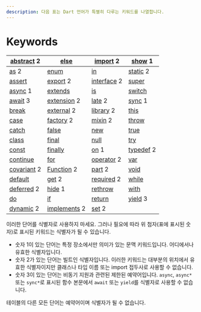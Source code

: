 ```yaml
---
description: 다음 표는 Dart 언어가 특별히 다루는 키워드를 나열합니다.
---
```


# Keywords

| [abstract](https://dart.dev/guides/language/language-tour#abstract-classes) 2         | [else](https://dart.dev/guides/language/language-tour#if-and-else)                        | [import](https://dart.dev/guides/language/language-tour#using-libraries) 2                       | [show](https://dart.dev/guides/language/language-tour#importing-only-part-of-a-library) 1 |
| ------------------------------------------------------------------------------------- | ----------------------------------------------------------------------------------------- | ------------------------------------------------------------------------------------------------ | ----------------------------------------------------------------------------------------- |
| [as](https://dart.dev/guides/language/language-tour#type-test-operators) 2            | [enum](https://dart.dev/guides/language/language-tour#enumerated-types)                   | [in](https://dart.dev/guides/language/language-tour#for-loops)                                   | [static](https://dart.dev/guides/language/language-tour#class-variables-and-methods) 2    |
| [assert](https://dart.dev/guides/language/language-tour#assert)                       | [export](https://dart.dev/guides/libraries/create-library-packages) 2                     | [interface](https://dart.dev/guides/language/language-tour#implicit-interfaces) 2                | [super](https://dart.dev/guides/language/language-tour#extending-a-class)                 |
| [async](https://dart.dev/guides/language/language-tour#asynchrony-support) 1          | [extends](https://dart.dev/guides/language/language-tour#extending-a-class)               | [is](https://dart.dev/guides/language/language-tour#type-test-operators)                         | [switch](https://dart.dev/guides/language/language-tour#switch-and-case)                  |
| [await](https://dart.dev/guides/language/language-tour#asynchrony-support) 3          | [extension](https://dart.dev/guides/language/language-tour#extension-methods) 2           | [late](https://dart.dev/guides/language/language-tour#late-variables) 2                          | [sync](https://dart.dev/guides/language/language-tour#generators) 1                       |
| [break](https://dart.dev/guides/language/language-tour#break-and-continue)            | [external](https://spec.dart.dev/DartLangSpecDraft.pdf#External%20Functions) 2            | [library](https://dart.dev/guides/language/language-tour#libraries-and-visibility) 2             | [this](https://dart.dev/guides/language/language-tour#constructors)                       |
| [case](https://dart.dev/guides/language/language-tour#switch-and-case)                | [factory](https://dart.dev/guides/language/language-tour#factory-constructors) 2          | [mixin](https://dart.dev/guides/language/language-tour#adding-features-to-a-class-mixins) 2      | [throw](https://dart.dev/guides/language/language-tour#throw)                             |
| [catch](https://dart.dev/guides/language/language-tour#catch)                         | [false](https://dart.dev/guides/language/language-tour#booleans)                          | [new](https://dart.dev/guides/language/language-tour#using-constructors)                         | [true](https://dart.dev/guides/language/language-tour#booleans)                           |
| [class](https://dart.dev/guides/language/language-tour#instance-variables)            | [final](https://dart.dev/guides/language/language-tour#final-and-const)                   | [null](https://dart.dev/guides/language/language-tour#default-value)                             | [try](https://dart.dev/guides/language/language-tour#catch)                               |
| [const](https://dart.dev/guides/language/language-tour#final-and-const)               | [finally](https://dart.dev/guides/language/language-tour#finally)                         | [on](https://dart.dev/guides/language/language-tour#catch) 1                                     | [typedef](https://dart.dev/guides/language/language-tour#typedefs) 2                      |
| [continue](https://dart.dev/guides/language/language-tour#break-and-continue)         | [for](https://dart.dev/guides/language/language-tour#for-loops)                           | [operator](https://dart.dev/guides/language/language-tour#\_operators) 2                         | [var](https://dart.dev/guides/language/language-tour#variables)                           |
| [covariant](https://dart.dev/guides/language/sound-problems#the-covariant-keyword) 2  | [Function](https://dart.dev/guides/language/language-tour#functions) 2                    | [part](https://dart.dev/guides/libraries/create-library-packages#organizing-a-library-package) 2 | [void](https://dart.dev/guides/language/language-tour#built-in-types)                     |
| [default](https://dart.dev/guides/language/language-tour#switch-and-case)             | [get](https://dart.dev/guides/language/language-tour#getters-and-setters) 2               | [required](https://dart.dev/guides/language/language-tour#named-parameters) 2                    | [while](https://dart.dev/guides/language/language-tour#while-and-do-while)                |
| [deferred](https://dart.dev/guides/language/language-tour#lazily-loading-a-library) 2 | [hide](https://dart.dev/guides/language/language-tour#importing-only-part-of-a-library) 1 | [rethrow](https://dart.dev/guides/language/language-tour#catch)                                  | [with](https://dart.dev/guides/language/language-tour#adding-features-to-a-class-mixins)  |
| [do](https://dart.dev/guides/language/language-tour#while-and-do-while)               | [if](https://dart.dev/guides/language/language-tour#if-and-else)                          | [return](https://dart.dev/guides/language/language-tour#functions)                               | [yield](https://dart.dev/guides/language/language-tour#generators) 3                      |
| [dynamic](https://dart.dev/guides/language/language-tour#important-concepts) 2        | [implements](https://dart.dev/guides/language/language-tour#implicit-interfaces) 2        | [set](https://dart.dev/guides/language/language-tour#getters-and-setters) 2                      |                                                                                           |

이러한 단어를 식별자로 사용하지 마세요. 그러나 필요에 따라 위 첨자(표에 표시된 숫자)로 표시된 키워드는 식별자가 될 수 있습니다.

* 숫자 1이 있는 단어는 특정 장소에서만 의미가 있는 문맥 키워드입니다. 어디에서나 유효한 식별자입니다.
* 숫자 2가 있는 단어는 빌트인 식별자입니다. 이러한 키워드는 대부분의 위치에서 유효한 식별자이지만 클래스나 타입 이름 또는 import 접두사로 사용할 수 없습니다.
* 숫자 3이 있는 단어는 비동기 지원과 관련된 제한된 예약어입니다. `async`, `async*` 또는 `sync*`로 표시된 함수 본문에서 `await` 또는 `yield`를 식별자로 사용할 수 없습니다.

테이블의 다른 모든 단어는 예약어이며 식별자가 될 수 없습니다.
